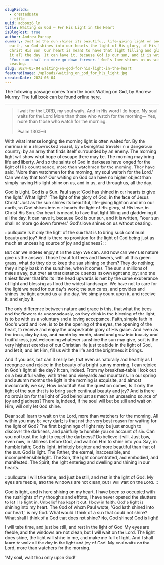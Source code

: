 ```yaml
---
slugFields:
  - createdDate
  - title
uuid: mcbonz6_ln
title: Waiting on God — For His Light in the Heart
isBlogPost: true
author: Andrew Murray
summary: Just as the sun shines its beautiful, life-giving light on and into our
  earth, so God shines into our hearts the light of His glory, of His love, in
  Christ His Son. Our heart is meant to have that light filling and gladdening
  it all the day. It can have it, because God is our sun, and it is written,
  'Your sun shall no more go down forever.' God's love shines on us without
  ceasing.
slug: 2024-05-04-waiting-on-god-for-his-light-in-the-heart
featuredImage: /uploads/waiting_on_god_for_his_light.jpg
createdDate: 2024-05-04
---
```

The following passage comes from the book Waiting on God, by Andrew Murray. The full book can be found online [here](/uploads/waiting_on_god.pdf)[](waiting_on_god.pdf).

- - -

> I wait for the LORD, my soul waits, And in His word I do hope. My soul waits for the Lord More than those who watch for the morning— Yes, more than those who watch for the morning.\
> \
> Psalm 130:5–6

With what intense longing the morning light is often waited for. By the mariners in a shipwrecked vessel; by a benighted traveler in a dangerous country; by an army that finds itself surrounded by an enemy. The morning light will show what hope of escape there may be. The morning may bring life and liberty. And so the saints of God in darkness have longed for the light of His countenance, more than watchmen for the morning. They have said, 'More than watchmen for the morning, my soul waiteth for the Lord.' Can we say that too? Our waiting on God can have no higher object than simply having His light shine on us, and in us, and through us, all the day.

God is Light. God is a Sun. Paul says: 'God has shined in our hearts to give the light.' What light? 'The light of the glory of God, in the face of Jesus Christ.' Just as the sun shines its beautiful, life-giving light on and into our earth, so God shines into our hearts the light of His glory, of His love, in Christ His Son. Our heart is meant to have that light filling and gladdening it all the day. It can have it, because God is our sun, and it is written, 'Your sun shall no more go down forever.' God's love shines on us without ceasing.

::pullquote
 Is it only the light of the sun that is to bring such continual beauty and joy? And is there no provision for the light of God being just as much an unceasing source of joy and gladness?
::

But can we indeed enjoy it all the day? We can. And how can we? Let nature give us the answer. Those beautiful trees and flowers, with all this green grass, what do they do to keep the sun shining on them? They do nothing; they simply bask in the sunshine, when it comes. The sun is millions of miles away, but over all that distance it sends its own light and joy; and the tiniest flower that lifts its little head upwards is met by the same exuberance of light and blessing as flood the widest landscape. We have not to care for the light we need for our day's work; the sun cares, and provides and shines the light around us all the day. We simply count upon it, and receive it, and enjoy it.

The only difference between nature and grace is this, that what the trees and the flowers do unconsciously, as they drink in the blessing of the light, is to be with us a voluntary and a loving acceptance. Faith, simple faith in God's word and love, is to be the opening of the eyes, the opening of the heart, to receive and enjoy the unspeakable glory of His grace. And even as the trees, day by day, and month by month, stand and grow into beauty and fruitfulness, just welcoming whatever sunshine the sun may give, so it is the very highest exercise of our Christian life just to abide in the light of God, and let it, and let Him, fill us with the life and the brightness it brings.

And if you ask, but can it really be, that even as naturally and heartily as I recognize and rejoice in the beauty of a bright sunny morning, I can rejoice in God's light all the day? It can, indeed. From my breakfast-table I look out on a beautiful valley, with trees and vineyards and mountains. In our spring and autumn months the light in the morning is exquisite, and almost involuntarily we say, How beautiful! And the question comes, Is it only the light of the sun that is to bring such continual beauty and joy? And is there no provision for the light of God being just as much an unceasing source of joy and gladness? There is, indeed, if the soul will but be still and wait on Him, will only let God shine.

Dear soul! learn to wait on the Lord, more than watchers for the morning. All within you may be very dark; is that not the very best reason for waiting for the light of God? The first beginnings of light may be just enough to discover the darkness, and painfully to humble you on account of sin. Can you not trust the light to expel the darkness? Do believe it will. Just bow, even now, in stillness before God, and wait on Him to shine into you. Say, in humble faith; God is light, infinitely brighter and more beautiful than that of the sun. God is light. The Father, the eternal, inaccessible, and incomprehensible light. The Son, the light concentrated, and embodied, and manifested. The Spirit, the light entering and dwelling and shining in our hearts.

::pullquote
I will take time, and just be still, and rest in the light of God. My eyes are feeble, and the windows are not clean, but I will wait on the Lord.
::

God is light, and is here shining on my heart. I have been so occupied with the rushlights of my thoughts and efforts, I have never opened the shutters to let His light in. Unbelief has kept it out. I bow in faith: God's light is shining into my heart. The God of whom Paul wrote, 'God hath shined into our heart,' is my God. What would I think of a sun that could not shine? What shall I think of a God that does not shine? No, God shines! God is light!

I will take time, and just be still, and rest in the light of God. My eyes are feeble, and the windows are not clean, but I will wait on the Lord. The light does shine, the light will shine in me, and make me full of light. And I shall learn to walk all the day in the light and joy of God. My soul waits on the Lord, more than watchers for the morning.

'My soul, wait thou only upon God!'
